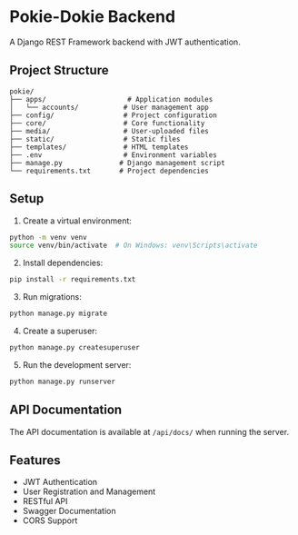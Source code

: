 # Pokie-Dokie Backend

A Django REST Framework backend with JWT authentication.

## Project Structure

```
pokie/
├── apps/                    # Application modules
│   └── accounts/           # User management app
├── config/                 # Project configuration
├── core/                   # Core functionality
├── media/                  # User-uploaded files
├── static/                 # Static files
├── templates/              # HTML templates
├── .env                    # Environment variables
├── manage.py              # Django management script
└── requirements.txt       # Project dependencies
```

## Setup

1. Create a virtual environment:
```bash
python -m venv venv
source venv/bin/activate  # On Windows: venv\Scripts\activate
```

2. Install dependencies:
```bash
pip install -r requirements.txt
```

3. Run migrations:
```bash
python manage.py migrate
```

4. Create a superuser:
```bash
python manage.py createsuperuser
```

5. Run the development server:
```bash
python manage.py runserver
```

## API Documentation

The API documentation is available at `/api/docs/` when running the server.

## Features

- JWT Authentication
- User Registration and Management
- RESTful API
- Swagger Documentation
- CORS Support 